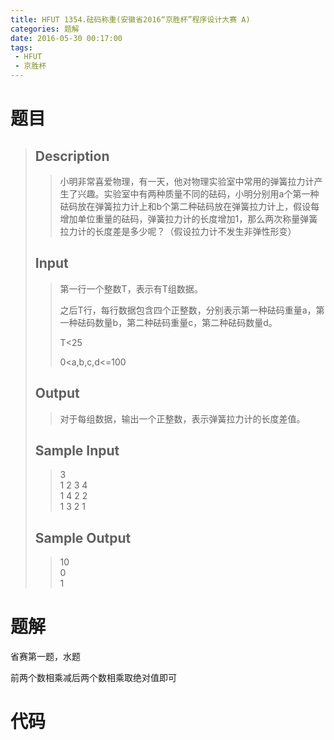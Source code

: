 ```yaml
---
title: HFUT 1354.砝码称重(安徽省2016“京胜杯”程序设计大赛 A)
categories: 题解
date: 2016-05-30 00:17:00
tags:
 - HFUT
 - 京胜杯 
---
```


# 题目

> ## Description  
> > 小明非常喜爱物理，有一天，他对物理实验室中常用的弹簧拉力计产生了兴趣。实验室中有两种质量不同的砝码，小明分别用a个第一种砝码放在弹簧拉力计上和b个第二种砝码放在弹簧拉力计上，假设每增加单位重量的砝码，弹簧拉力计的长度增加1，那么两次称量弹簧拉力计的长度差是多少呢？（假设拉力计不发生非弹性形变）  
>   <!--more-->
> ## Input  
> > 第一行一个整数T，表示有T组数据。  
> >   
> > 之后T行，每行数据包含四个正整数，分别表示第一种砝码重量a，第一种砝码数量b，第二种砝码重量c，第二种砝码数量d。  
> >   
> > T&lt;25  
> >   
> > 0&lt;a,b,c,d&lt;=100  
>   
> ## Output  
> > 对于每组数据，输出一个正整数，表示弹簧拉力计的长度差值。  
>   
> ## Sample Input  
> > 3  
> > 1 2 3 4  
> > 1 4 2 2  
> > 1 3 2 1  
>   
> ## Sample Output  
> > 10  
> > 0  
> > 1  

# 题解

省赛第一题，水题

前两个数相乘减后两个数相乘取绝对值即可
  
# 代码

```cpp

```